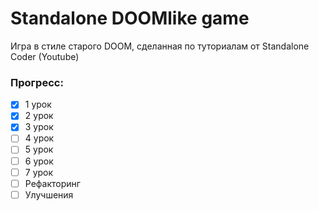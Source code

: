 # Standalone DOOMlike game

Игра в стиле старого DOOM, сделанная по туториалам от Standalone Coder (Youtube)

### Прогресс:
- [x] 1 урок
- [x] 2 урок
- [x] 3 урок
- [ ] 4 урок
- [ ] 5 урок
- [ ] 6 урок
- [ ] 7 урок
- [ ] Рефакторинг
- [ ] Улучшения
